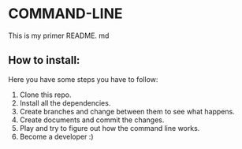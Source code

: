 # COMMAND-LINE
This is my primer README. md

## How to install:
Here you have some steps you have to follow:
1. Clone this repo.
2. Install all the dependencies.
3. Create branches and change between them to see what happens.
4. Create documents and commit the changes.
5. Play and try to figure out how the command line works.
6. Become a developer :)

